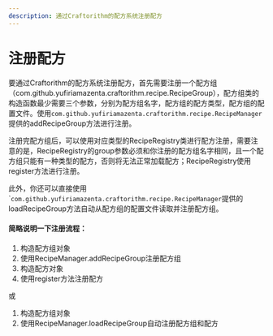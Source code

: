 ```yaml
---
description: 通过Craftorithm的配方系统注册配方
---
```


# 注册配方

要通过Craftorithm的配方系统注册配方，首先需要注册一个配方组（com.github.yufiriamazenta.craftorithm.recipe.RecipeGroup），配方组类的构造函数最少需要三个参数，分别为配方组名字，配方组的配方类型，配方组的配置文件。使用`com.github.yufiriamazenta.craftorithm.recipe.RecipeManager`提供的addRecipeGroup方法进行注册。

注册完配方组后，可以使用对应类型的RecipeRegistry类进行配方注册，需要注意的是，RecipeRegistry的group参数必须和你注册的配方组名字相同，且一个配方组只能有一种类型的配方，否则将无法正常加载配方；RecipeRegistry使用register方法进行注册。

此外，你还可以直接使用\``com.github.yufiriamazenta.craftorithm.recipe.RecipeManager`提供的loadRecipeGroup方法自动从配方组的配置文件读取并注册配方组。

#### 简略说明一下注册流程：

1. 构造配方组对象
2. 使用RecipeManager.addRecipeGroup注册配方组
3. 构造配方对象
4. 使用register方法注册配方

或

1. 构造配方组对象
2. 使用RecipeManager.loadRecipeGroup自动注册配方组和配方
